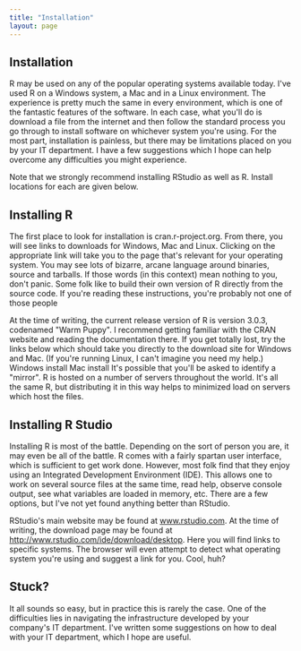 ```yaml
---
title: "Installation"
layout: page
---
```


## Installation

R may be used on any of the popular operating systems available today. I've used R on a Windows system, a Mac and in a Linux environment. The experience is pretty much the same in every environment, which is one of the fantastic features of the software. In each case, what you'll do is download a file from the internet and then follow the standard process you go through to install software on whichever system you're using. For the most part, installation is painless, but there may be limitations placed on you by your IT department. I have a few suggestions which I hope can help overcome any difficulties you might experience.

Note that we strongly recommend installing RStudio as well as R. Install locations for each are given below.

## Installing R

The first place to look for installation is cran.r-project.org. From there, you will see links to downloads for Windows, Mac and Linux. Clicking on the appropriate link will take you to the page that's relevant for your operating system. You may see lots of bizarre, arcane language around binaries, source and tarballs. If those words (in this context) mean nothing to you, don't panic. Some folk like to build their own version of R directly from the source code. If you're reading these instructions, you're probably not one of those people

At the time of writing, the current release version of R is version 3.0.3, codenamed "Warm Puppy". I recommend getting familiar with the CRAN website and reading the documentation there. If you get totally lost, try the links below which should take you directly to the download site for Windows and Mac. (If you're running Linux, I can't imagine you need my help.)
Windows install
Mac install
It's possible that you'll be asked to identify a "mirror". R is hosted on a number of servers throughout the world. It's all the same R, but distributing it in this way helps to minimized load on servers which host the files. 

## Installing R Studio

Installing R is most of the battle. Depending on the sort of person you are, it may even be all of the battle. R comes with a fairly spartan user interface, which is sufficient to get work done. However, most folk find that they enjoy using an Integrated Development Environment (IDE). This allows one to work on several source files at the same time, read help, observe console output, see what variables are loaded in memory, etc. There are a few options, but I've not yet found anything better than RStudio.

RStudio's main website may be found at www.rstudio.com. At the time of writing, the download page may be found at http://www.rstudio.com/ide/download/desktop. Here you will find links to specific systems. The browser will even attempt to detect what operating system you're using and suggest a link for you. Cool, huh?

## Stuck?

It all sounds so easy, but in practice this is rarely the case. One of the difficulties lies in navigating the infrastructure developed by your company's IT department. I've written some suggestions on how to deal with your IT department, which I hope are useful.